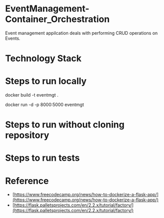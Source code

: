# EventManagement-Container_Orchestration

Event management appilcation deals with performing CRUD operations on Events.


# Technology Stack




# Steps to run locally

docker build -t eventmgt .

docker run -d -p 8000:5000 eventmgt

# Steps to run without cloning repository







# Steps to run tests


# Reference 
- [https://www.freecodecamp.org/news/how-to-dockerize-a-flask-app/](https://www.freecodecamp.org/news/how-to-dockerize-a-flask-app/)
- [https://flask.palletsprojects.com/en/2.2.x/tutorial/factory/](https://flask.palletsprojects.com/en/2.2.x/tutorial/factory/)
